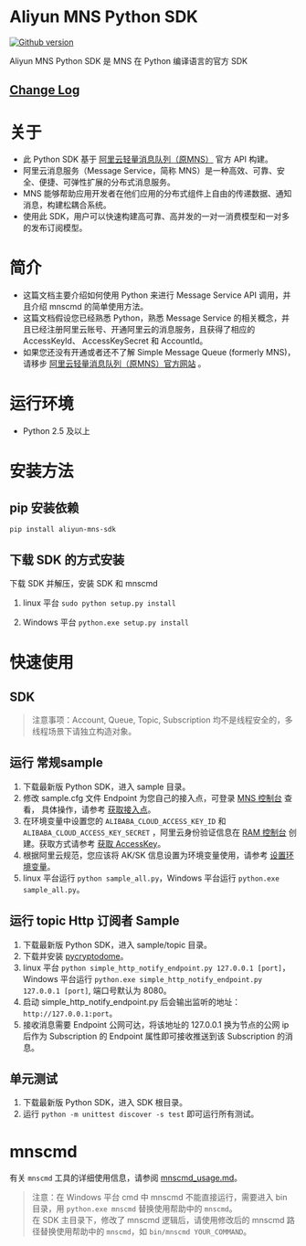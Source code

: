 # Aliyun MNS Python SDK

[![Github version](https://badgen.net/badge/color/1.2.1/green?label=version)](https://badgen.net/badge/color/1.2.1/green?label=version)

Aliyun MNS Python SDK 是 MNS 在 Python 编译语言的官方 SDK

## [Change Log](CHANGELOG.md)

# 关于

- 此 Python SDK 基于 [阿里云轻量消息队列（原MNS）](https://www.aliyun.com/product/mns/) 官方 API 构建。
- 阿里云消息服务（Message Service，简称 MNS）是一种高效、可靠、安全、便捷、可弹性扩展的分布式消息服务。
- MNS 能够帮助应用开发者在他们应用的分布式组件上自由的传递数据、通知消息，构建松耦合系统。
- 使用此 SDK，用户可以快速构建高可靠、高并发的一对一消费模型和一对多的发布订阅模型。

# 简介

- 这篇文档主要介绍如何使用 Python 来进行 Message Service API 调用，并且介绍 mnscmd 的简单使用方法。
- 这篇文档假设您已经熟悉 Python，熟悉 Message Service 的相关概念，并且已经注册阿里云账号、开通阿里云的消息服务，且获得了相应的
  AccessKeyId、
  AccessKeySecret 和 AccountId。
- 如果您还没有开通或者还不了解 Simple Message Queue (formerly MNS)，请移步 [阿里云轻量消息队列（原MNS）官方网站](https://www.aliyun.com/product/mns/) 。

# 运行环境

- Python 2.5 及以上

# 安装方法

## pip 安装依赖

```pip install aliyun-mns-sdk```

## 下载 SDK 的方式安装

下载 SDK 并解压，安装 SDK 和 mnscmd

1. linux 平台
   ```sudo python setup.py install```

2. Windows 平台
   ```python.exe setup.py install```

# 快速使用

## SDK

> 注意事项：Account, Queue, Topic, Subscription 均不是线程安全的，多线程场景下请独立构造对象。

## 运行 常规sample

1. 下载最新版 Python SDK，进入 sample 目录。
2. 修改 sample.cfg 文件 Endpoint 为您自己的接入点，可登录 [MNS 控制台](https://mns.console.aliyun.com/) 查看，
   具体操作，请参考 [获取接入点](https://help.aliyun.com/zh/mns/user-guide/manage-queues-in-the-console?spm=a2c4g.11186623.0.i25#section-yhc-ix5-300)。
3. 在环境变量中设置您的 `ALIBABA_CLOUD_ACCESS_KEY_ID` 和 `ALIBABA_CLOUD_ACCESS_KEY_SECRET`
   ，阿里云身份验证信息在 [RAM 控制台](https://ram.console.aliyun.com/)
   创建。获取方式请参考 [获取 AccessKey](https://help.aliyun.com/document_detail/53045.html?spm=a2c4g.11186623.0.i29#task-354412)。
4. 根据阿里云规范，您应该将 AK/SK
   信息设置为环境变量使用，请参考 [设置环境变量](https://help.aliyun.com/zh/sdk/developer-reference/configure-the-alibaba-cloud-accesskey-environment-variable-on-linux-macos-and-windows-systems)。
5. linux 平台运行 `python sample_all.py`，Windows 平台运行 `python.exe sample_all.py`。

## 运行 topic Http 订阅者 Sample

1. 下载最新版 Python SDK，进入 sample/topic 目录。
2. 下载并安装 [pycryptodome](https://pypi.org/project/pycryptodome/)。
3. linux 平台 `python simple_http_notify_endpoint.py 127.0.0.1 [port]`，
   Windows 平台运行 `python.exe simple_http_notify_endpoint.py 127.0.0.1 [port]`,
   端口号默认为 8080。
4. 启动 simple_http_notify_endpoint.py 后会输出监听的地址：`http://127.0.0.1:port`。
5. 接收消息需要 Endpoint 公网可达，将该地址的 127.0.0.1 换为节点的公网 ip 后作为 Subscription 的 Endpoint 属性即可接收推送到该
   Subscription 的消息。

## 单元测试

1. 下载最新版 Python SDK，进入 SDK 根目录。
2. 运行 ```python -m unittest discover -s test``` 即可运行所有测试。

# mnscmd
有关 `mnscmd` 工具的详细使用信息，请参阅 [mnscmd_usage.md](bin/mnscmd_usage.md)。
> 注意：在 Windows 平台 cmd 中 mnscmd 不能直接运行，需要进入 bin 目录，用 `python.exe mnscmd` 替换使用帮助中的 `mnscmd`。  
> 在 SDK 主目录下，修改了 mnscmd 逻辑后，请使用修改后的 mnscmd 路径替换使用帮助中的 `mnscmd`，如 `bin/mnscmd YOUR_COMMAND`。

